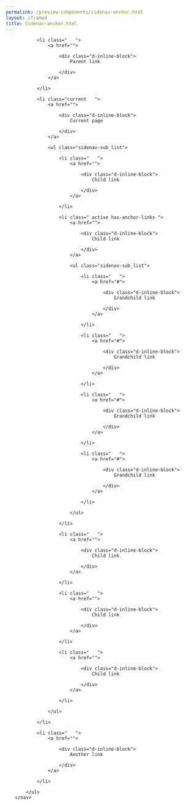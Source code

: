 ```yaml
--- 
permalink: /preview-components/sidenav-anchor.html
layout: iframed 
title: Sidenav-anchor.html
---
```

<div class="container mt-6 mb-6">
    <nav>
        <ul class="sidenav-list">

            <li class="   ">
                <a href="">

                    <div class="d-inline-block">
                        Parent link

                    </div>
                </a>

            </li>

            <li class="current   ">
                <a href="">

                    <div class="d-inline-block">
                        Current page

                    </div>
                </a>

                <ul class="sidenav-sub_list">

                    <li class="   ">
                        <a href="">

                            <div class="d-inline-block">
                                Child link

                            </div>
                        </a>

                    </li>

                    <li class=" active has-anchor-links ">
                        <a href="">

                            <div class="d-inline-block">
                                Child link

                            </div>
                        </a>

                        <ul class="sidenav-sub_list">

                            <li class="   ">
                                <a href="#">

                                    <div class="d-inline-block">
                                        Grandchild link

                                    </div>
                                </a>

                            </li>

                            <li class="   ">
                                <a href="#">

                                    <div class="d-inline-block">
                                        Grandchild link

                                    </div>
                                </a>

                            </li>

                            <li class="   ">
                                <a href="#">

                                    <div class="d-inline-block">
                                        Grandchild link

                                    </div>
                                </a>

                            </li>

                            <li class="   ">
                                <a href="#">

                                    <div class="d-inline-block">
                                        Grandchild link

                                    </div>
                                </a>

                            </li>

                        </ul>

                    </li>

                    <li class="   ">
                        <a href="">

                            <div class="d-inline-block">
                                Child link

                            </div>
                        </a>

                    </li>

                    <li class="   ">
                        <a href="">

                            <div class="d-inline-block">
                                Child link

                            </div>
                        </a>

                    </li>

                    <li class="   ">
                        <a href="">

                            <div class="d-inline-block">
                                Child link

                            </div>
                        </a>

                    </li>

                </ul>

            </li>

            <li class="   ">
                <a href="">

                    <div class="d-inline-block">
                        Another link

                    </div>
                </a>

            </li>

        </ul>
    </nav>
</div>